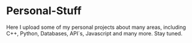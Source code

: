 # Personal-Stuff
Here I upload some of my personal projects about many areas, including C++, Python, Databases, API´s, Javascript and many more. Stay tuned. 
